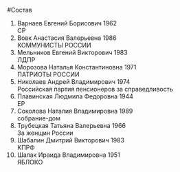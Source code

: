 #Состав
1. Варнаев Евгений Борисович 1962   
    СР
2. Вовк Анастасия Валерьевна 1986   
    КОММУНИСТЫ РОССИИ
3. Мельников Евгений Викторович 1983   
    ЛДПР
4. Морозова Наталья Константиновна 1971   
    ПАТРИОТЫ РОССИИ
5. Николаев Андрей Владимирович 1974   
    Российская партия пенсионеров за справедливость
6. Плавинская Людмила Федоровна 1944   
    ЕР
7. Соколова Наталия Владимировна 1989   
    собрание-дом
8. Трубецкая Татьяна Валерьевна 1966   
    За женщин России
9. Шабалин Дмитрий Викторович 1983   
    КПРФ
10. Шалак Ираида Владимировна 1951   
    ЯБЛОКО
